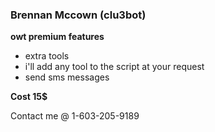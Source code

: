 ### Brennan Mccown (clu3bot)

**owt premium features**
* extra tools
* i'll add any tool to the script at your request
* send sms messages

**Cost 15$**

Contact me @ 1-603-205-9189
